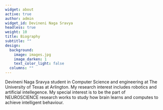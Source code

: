 ```yaml
---
widget: about
active: true
author: admin
widget_id: Devineni Naga Sravya
headless: true
weight: 10
title: Biography
subtitle: ""
design:
  background:
    image: images.jpg
    image_darken: 1
    text_color_light: false
  columns: ""
---
```

<!--StartFragment-->

Devineni Naga Sravya student in Computer Science and engineering at The University of Texas at Arlington. My research interest includes robotics and artificial intellegence. My special interest is to be the part of NEUROSCIENCE research works to study how brain learns and computes to achieve intelligent behaviour.

<!--EndFragment-->